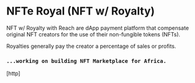 # NFTe Royal (NFT w/ Royalty)

NFT w/ Royalty with Reach are dApp payment platform that compensate original NFT creators for the use of their non-fungible tokens (NFTs). 

Royalties generally pay the creator a percentage of sales or profits. 

### `...working on building NFT Marketplace for Africa.`

[http]

